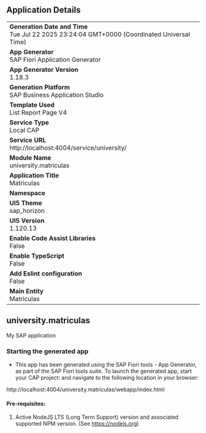 ## Application Details
|               |
| ------------- |
|**Generation Date and Time**<br>Tue Jul 22 2025 23:24:04 GMT+0000 (Coordinated Universal Time)|
|**App Generator**<br>SAP Fiori Application Generator|
|**App Generator Version**<br>1.18.3|
|**Generation Platform**<br>SAP Business Application Studio|
|**Template Used**<br>List Report Page V4|
|**Service Type**<br>Local CAP|
|**Service URL**<br>http://localhost:4004/service/university/|
|**Module Name**<br>university.matriculas|
|**Application Title**<br>Matriculas|
|**Namespace**<br>|
|**UI5 Theme**<br>sap_horizon|
|**UI5 Version**<br>1.120.13|
|**Enable Code Assist Libraries**<br>False|
|**Enable TypeScript**<br>False|
|**Add Eslint configuration**<br>False|
|**Main Entity**<br>Matriculas|

## university.matriculas

My SAP application

### Starting the generated app

-   This app has been generated using the SAP Fiori tools - App Generator, as part of the SAP Fiori tools suite.  To launch the generated app, start your CAP project:  and navigate to the following location in your browser:

http://localhost:4004/university.matriculas/webapp/index.html

#### Pre-requisites:

1. Active NodeJS LTS (Long Term Support) version and associated supported NPM version.  (See https://nodejs.org)


